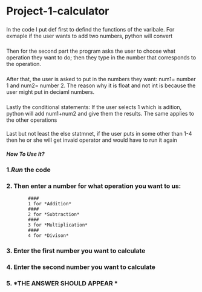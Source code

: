 # Project-1-calculator


### 
In the code I put def first to defind the functions of the varibale. For exmaple if the user wants to add two numbers, python will convert  

### 
Then for the second part the program asks the user to choose what operation they want to do; then they type in the number that corresponds to the operation.  

### 
After that, the user is asked to put in the numbers they want: num1= number 1 and num2= number 2. The reason why it is float and not int is because the user might put in deciaml numbers.

### 
Lastly the conditional statements: If the user selects 1 which is adition, python will add num1+num2 and give them the results. The same applies to the other operations

#### 
Last but not least the else statmnet, if the user puts in some other than 1-4 then he or she will get invaid operator and would have to run it again


#### *How To Use It?*
 ### 1.*Run* the code
 ### 2. Then enter a number for what operation you want to us:
            ####   
            1 for *Addition*
            ####   
            2 for *Subtraction*
            ####   
            3 for *Multiplication*
            ####   
            4 for *Divison*
 ### 3. Enter the first number you want to calculate
 ### 4. Enter the second number you want to calculate
 ### 5. *THE ANSWER SHOULD APPEAR *

  
     
